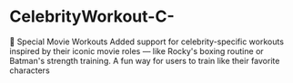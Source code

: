 # CelebrityWorkout-C-
💪 Special Movie Workouts Added support for celebrity-specific workouts inspired by their iconic movie roles — like Rocky's boxing routine or Batman's strength training. A fun way for users to train like their favorite characters
